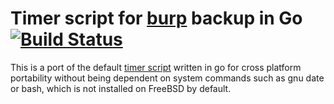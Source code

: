 # Timer script for [burp](https://github.com/grke/burp) backup in Go [![Build Status](https://travis-ci.org/computerfr33k/burp-timer-script.svg?branch=master)](https://travis-ci.org/computerfr33k/burp-timer-script)

This is a port of the default [timer script](https://github.com/grke/burp/blob/master/configs/server/timer_script) written in go for cross platform portability without being dependent on system commands such as gnu date or bash, which is not installed on FreeBSD by default.
